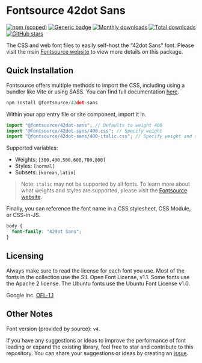 # Fontsource 42dot Sans

[![npm (scoped)](https://img.shields.io/npm/v/@fontsource/42dot-sans?color=brightgreen)](https://www.npmjs.com/package/@fontsource/42dot-sans) [![Generic badge](https://img.shields.io/badge/fontsource-passing-brightgreen)](https://github.com/fontsource/fontsource) [![Monthly downloads](https://badgen.net/npm/dm/@fontsource/42dot-sans)](https://github.com/fontsource/fontsource) [![Total downloads](https://badgen.net/npm/dt/@fontsource/42dot-sans)](https://github.com/fontsource/fontsource) [![GitHub stars](https://img.shields.io/github/stars/fontsource/fontsource.svg?style=social&label=Star)](https://github.com/fontsource/fontsource/stargazers)

The CSS and web font files to easily self-host the “42dot Sans” font. Please visit the main [Fontsource website](https://fontsource.org/fonts/42dot-sans) to view more details on this package.

## Quick Installation

Fontsource offers multiple methods to import the CSS, including using a bundler like Vite or using SASS. You can find full documentation [here](https://fontsource.org/docs/getting-started/introduction).

```javascript
npm install @fontsource/42dot-sans
```

Within your app entry file or site component, import it in.

```javascript
import "@fontsource/42dot-sans"; // Defaults to weight 400
import "@fontsource/42dot-sans/400.css"; // Specify weight
import "@fontsource/42dot-sans/400-italic.css"; // Specify weight and style
```

Supported variables:
- Weights: `[300,400,500,600,700,800]`
- Styles: `[normal]`
- Subsets: `[korean,latin]`

> Note: `italic` may not be supported by all fonts. To learn more about what weights and styles are supported, please visit the [Fontsource website](https://fontsource.org/fonts/42dot-sans).

Finally, you can reference the font name in a CSS stylesheet, CSS Module, or CSS-in-JS.

```css
body {
  font-family: "42dot Sans";
}
```

## Licensing
Always make sure to read the license for each font you use. Most of the fonts in the collection use the SIL Open Font License, v1.1. Some fonts use the Apache 2 license. The Ubuntu fonts use the Ubuntu Font License v1.0.

Google Inc.
[OFL-1.1](http://scripts.sil.org/OFL)

## Other Notes
Font version (provided by source): `v4`.

If you have any suggestions or ideas to improve the performance of font loading or expand the existing library, feel free to star and contribute to this repository. You can share your suggestions or ideas by creating an [issue](https://github.com/fontsource/fontsource/issues).